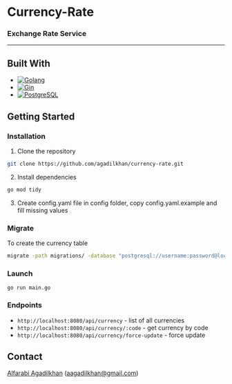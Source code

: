 # Currency-Rate
### Exchange Rate Service
***
## Built With
* [![Golang][Golang-badge]][Golang-url]
* [![Gin][Gin-badge]][Gin-url]
* [![PostgreSQL][PostgreSQL-badge]][PostgreSQL-url]


[Golang-badge]: https://img.shields.io/badge/Go-00ADD8?style=for-the-badge&logo=go&logoColor=white
[Golang-url]: https://golang.org/
[Gin-badge]: https://img.shields.io/badge/Gin-00ADD8?style=for-the-badge&logo=go&logoColor=white
[Gin-url]: https://gin-gonic.com/
[PostgreSQL-badge]: https://img.shields.io/badge/PostgreSQL-336791?style=for-the-badge&logo=postgresql&logoColor=white
[PostgreSQL-url]: https://www.postgresql.org/

## Getting Started
### Installation
1. Clone the repository
```sh
git clone https://github.com/agadilkhan/currency-rate.git
```
2. Install dependencies
```sh
go mod tidy
   ```
3. Create config.yaml file in config folder, copy config.yaml.example and fill missing values

### Migrate
To create the currency table
```sh
migrate -path migrations/ -database "postgresql://username:password@localhost:5432/database_name?sslmode=disable" -verbose up
```

### Launch
```
go run main.go
```

### Endpoints
- ```http://localhost:8080/api/currency``` - list of all currencies
- ```http://localhost:8080/api/currency/:code``` - get currency by code
- ```http://localhost:8080/api/currency/force-update``` - force update

## Contact

[Alfarabi Agadilkhan](https://t.me/agadilkhan) (aagadilkhan@gmail.com)